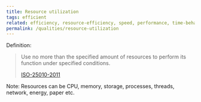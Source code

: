 ```yaml
---
title: Resource utilization
tags: efficient
related: efficiency, resource-efficiency, speed, performance, time-behaviour, memory-usage
permalink: /qualities/resource-utilization
---
```


Definition: 

>Use no more than the specified amount of resources to perform its function under specified conditions.
>
>[ISO-25010-2011](/references/#iso-25010-2011)


Note: Resources can be CPU, memory, storage, processes, threads, network, energy, paper etc. 

